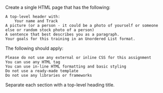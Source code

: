 Create a single HTML page that has the following:

    A top-level header with:
        Your name and Track
    A picture (or a person - it could be a photo of yourself or someone else or random stock photo of a person)
    A sentence that best describes you as a paragraph. 
    Your goals for this training in an Unordered List format. 

The following should apply:

    Please do not use any external or inline CSS for this assignment
    You can use any HTML tag
    You can use in-line HTML formatting and basic styling
    Do not use a ready-made template
    Do not use any libraries or frameworks

Separate each section with a top-level heading title.